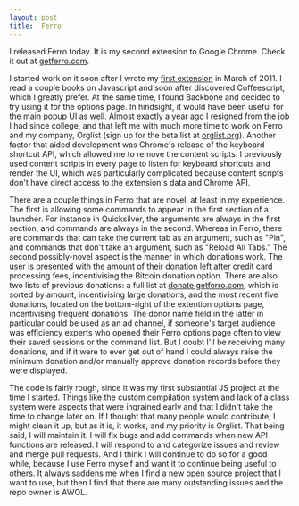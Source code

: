 ```yaml
---
layout: post
title:  Ferro
---
```


I released Ferro today. It is my second extension to Google Chrome. Check it out at [getferro.com](http://www.getferro.com).

I started work on it soon after I wrote my [first extension](quick-options.html) in March of 2011. I read a couple books on Javascript and soon after discovered Coffeescript, which I greatly prefer. At the same time, I found Backbone and decided to try using it for the options page. In hindsight, it would have been useful for the main popup UI as well. Almost exactly a year ago I resigned from the job I had since college, and that left me with much more time to work on Ferro and my company, Orglist (sign up for the beta list at [orglist.org](http://signup.orglist.org)). Another factor that aided development was Chrome's release of the keyboard shortcut API, which allowed me to remove the content scripts. I previously used content scripts in every page to listen for keyboard shortcuts and render the UI, which was particularly complicated because content scripts don't have direct access to the extension's data and Chrome API. 

There are a couple things in Ferro that are novel, at least in my experience. The first is allowing some commands to appear in the first section of a launcher. For instance in Quicksilver, the arguments are always in the first section, and commands are always in the second. Whereas in Ferro, there are commands that can take the current tab as an argument, such as "Pin", and commands that don't take an argument, such as "Reload All Tabs." The second possibly-novel aspect is the manner in which donations work. The user is presented with the amount of their donation left after credit card processing fees, incentivising the Bitcoin donation option. There are also two lists of previous donations: a full list at [donate.getferro.com](http://donate.getferro.com), which is sorted by amount, incentivising large donations, and the most recent five donations, located on the bottom-right of the extention options page, incentivising frequent donations. The donor name field in the latter in particular could be used as an ad channel, if someone's target audience was efficiency experts who opened their Ferro options page often to view their saved sessions or the command list. But I doubt I'll be receiving many donations, and if it were to ever get out of hand I could always raise the minimum donation and/or manually approve donation records before they were displayed.

The code is fairly rough, since it was my first substantial JS project at the time I started. Things like the custom compilation system and lack of a class system were aspects that were ingrained early and that I didn't take the time to change later on. If I thought that many people would contribute, I might clean it up, but as it is, it works, and my priority is Orglist. That being said, I will maintain it. I will fix bugs and add commands when new API functions are released. I will respond to and categorize issues and review and merge pull requests. And I think I will continue to do so for a good while, because I use Ferro myself and want it to continue being useful to others. It always saddens me when I find a new open source project that I want to use, but then I find that there are many outstanding issues and the repo owner is AWOL.

